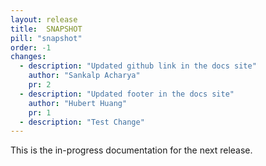 ```yaml
---
layout: release
title:  SNAPSHOT
pill: "snapshot"
order: -1
changes:
  - description: "Updated github link in the docs site"
    author: "Sankalp Acharya"
    pr: 2
  - description: "Updated footer in the docs site"
    author: "Hubert Huang"
    pr: 1
  - description: "Test Change"
---
```

This is the in-progress documentation for the next release.

